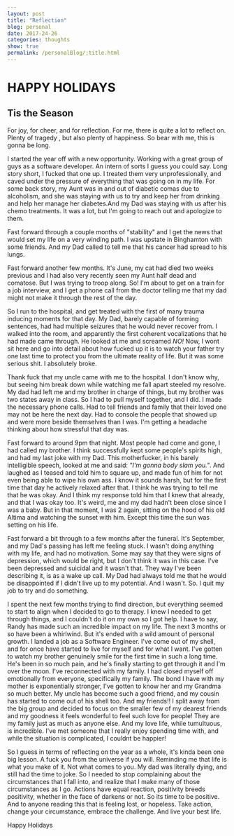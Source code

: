 ```yaml
---
layout: post
title: "Reflection"
blog: personal
date: 2017-24-26
categories: thoughts
show: true
permalink: /personalBlog/:title.html
---
```


# HAPPY HOLIDAYS #

## Tis the Season ##
For joy, for cheer, and for reflection. For me, there is quite a lot to reflect on. Plenty of tragedy , but also plenty of happiness. So bear with me, this is gonna be long.

I started the year off with a new opportunity. Working with a great group of guys as a software developer. An intern of sorts I guess you could say. Long story short, I fucked that one up. I treated them very unprofessionally, and caved under the pressure of everything that was going on in my life. For some back story, my Aunt was in and out of diabetic comas due to alcoholism, and she was staying with us to try and keep her from drinking and help her manage her diabetes.And my Dad was staying with us after his chemo treatments. It was a lot, but  I'm going to reach out and apologize to them.

Fast forward through a couple months of "stability" and I get the news that would set my life on a very winding path. I was upstate in Binghamton with some friends. And my Dad called to tell me that his cancer had spread to his lungs.

Fast forward another few months. It's June, my cat had died two weeks previous and I had also very recently seen my Aunt half dead and comatose. But I was trying to troop along. So! I'm about to get on a train for a job interview, and I get a phone call from the doctor telling me that my dad might not make it through the rest of the day.

So I run to the hospital, and get treated with the first of many trauma inducing moments for that day. My Dad, barely capable of forming sentences, had had multiple seizures that he would never recover from. I walked into the room, and apparently the first coherent vocalizations that he had made came through. He looked at me and screamed *NO!* Now, I wont sit here and go into detail about how fucked up it is to watch your father try one last time to protect you from the ultimate reality of life. But it was some serious shit. I absolutely broke.

Thank fuck that my uncle came with me to the hospital. I don't know why, but seeing him break down while watching me fall apart steeled my resolve. My dad had left me and my brother in charge of things, but my brother was two states away in class. So I had to pull myself together, and I did. I made the necessary phone calls. Had to tell friends and family that their loved one may not be here the next day. Had to console the people that showed up and were more beside themselves than I was. I'm getting a headache thinking about how stressful that day was.

Fast forward to around 9pm that night. Most people had come and gone, I had called my brother. I think successfully kept some people's spirits high, and had my last joke with my Dad. This motherfucker, in his barely intelligible speech, looked at me and said: _"I'm gonna body slam you."_. And laughed as I teased and told him to square up, and made fun of him for not even being able to wipe his own ass. I know it sounds harsh, but for the first time that day he actively relaxed after that. I think he was trying to tell me that he was okay. And I think my response told him that I knew that already, and that I was okay too. It's weird, me and my dad hadn't been close since I was a baby. But in that moment, I was 2 again, sitting on the hood of his old Altima and watching the sunset with him. Except this time the sun was setting on his life.

Fast forward a bit through to a few months after the funeral. It's September, and my Dad's passing has left me feeling stuck. I wasn't doing anything with my life, and had no motivation. Some may say that they were signs of depression, which would be right, but I don't think it was in this case. I've been depressed and suicidal and it wasn't that. They way I've been describing it, is as a wake up call. My Dad had always told me that he would be disappointed if I didn't live up to my potential. And I wasn't. So. I quit my job to try and do something.

I spent the next few months trying to find direction, but everything seemed to start to align when I decided to go to therapy. I knew I needed to get through things, and I couldn't do it on my own so I got help. I have to say, Randy has made such an incredible impact on my life. The next 3 months or so have been a whirlwind. But it's ended with a wild amount of personal growth. I landed a job as a Software Engineer. I've come out of my shell, and for once have started to live for myself and for what I want. I've gotten to watch my brother genuinely smile for the first time in such a long time. He's been in so much pain, and he's finally starting to get through it and I'm over the moon. I've reconnected with my family. I had closed myself off emotionally from everyone, specifically my family. The bond I have with my mother is exponentially stronger, I've gotten to know her and my Grandma so much better. My uncle has become such a good friend, and my cousin has started to come out of his shell too. And my friends!! I split away from the big group and decided to focus on the smaller few of my dearest friends and my goodness it feels wonderful to feel such love for people! They are my family just as much as anyone else. And my love life, while tumultuous, is incredible. I've met someone that I really enjoy spending time with, and while the situation is complicated, I couldnt be happier!

So I guess in terms of reflecting on the year as a whole, it's kinda been one big lesson. A fuck you from the universe if you will. Reminding me that life is what you make of it. Not what comes to you. My dad was literally dying, and still had the time to joke. So I needed to stop complaining about the circumstances that I fall into, and realize that I make many of those circumstances as I go. Actions have equal reaction, positivity breeds positivity, whether in the face of darkens or not. So its time to be positive. And to anyone reading this that is feeling lost, or hopeless. Take action, change your circumstance, embrace the challenge. And live your best life.

Happy Holidays
